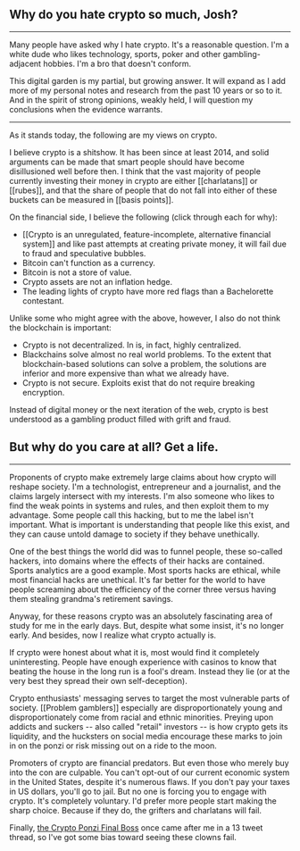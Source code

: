 ## Why do you hate crypto so much, Josh?
---
Many people have asked why I hate crypto. It's a reasonable question. I'm a white dude who likes technology, sports, poker and other gambling-adjacent hobbies. I'm a bro that doesn't conform. 

This digital garden is my partial, but growing answer. It will expand as I add more of my personal notes and research from the past 10 years or so to it. And in the spirit of strong opinions, weakly held, I will question my conclusions when the evidence warrants.

---
As it stands today, the following are my views on crypto.

I believe crypto is a shitshow. It has been since at least 2014, and solid arguments can be made that smart people should have become disillusioned well before then. I think that the vast majority of people currently investing their money in crypto are either [[charlatans]] or [[rubes]], and that the share of people that do not fall into either of these buckets can be measured in [[basis points]].

On the financial side, I believe the following (click through each for why):
- [[Crypto is an unregulated, feature-incomplete, alternative financial system]]  and like past attempts at creating private money, it will fail due to fraud and speculative bubbles. 
- Bitcoin can't function as a currency. 
- Bitcoin is not a store of value. 
- Crypto assets are not an inflation hedge.
- The leading lights of crypto have more red flags than a Bachelorette contestant.

Unlike some who might agree with the above, however, I also do not think the blockchain is important:
- Crypto is not decentralized. In is, in fact, highly centralized.
- Blackchains solve almost no real world problems. To the extent that blockchain-based solutions can solve a problem, the solutions are inferior and more expensive than what we already have.
- Crypto is not secure. Exploits exist that do not require breaking encryption.

Instead of digital money or the next iteration of the web, crypto is best understood as a gambling product filled with grift and fraud. 

## But why do you care at all? Get a life.
---
Proponents of crypto make extremely large claims about how crypto will reshape society. I'm a technologist, entrepreneur and a journalist, and the claims largely intersect with my interests. I'm also someone who likes to find the weak points in systems and rules, and then exploit them to my advantage. Some people call this hacking, but to me the label isn't important. What is important is understanding that people like this exist, and they can cause untold damage to society if they behave unethically. 

One of the best things the world did was to funnel people, these so-called hackers, into domains where the effects of their hacks are contained. Sports analytics are a good example. Most sports hacks are ethical, while most financial hacks are unethical. It's far better for the world to have people screaming about the efficiency of the corner three versus having them stealing grandma's retirement savings. 

Anyway, for these reasons crypto was an absolutely fascinating area of study for me in the early days. But, despite what some insist, it's no longer early. And besides, now I realize what crypto actually is.

If crypto were honest about what it is, most would find it completely uninteresting. People have enough experience with casinos to know that beating the house in the long run is a fool's dream. Instead they lie (or at the very best they spread their own self-deception). 

Crypto enthusiasts' messaging serves to target the most vulnerable parts of society. [[Problem gamblers]] especially are disproportionately young and disproportionately come from racial and ethnic minorities.  Preying upon addicts and suckers -- also called "retail" investors -- is how crypto gets its liquidity, and the hucksters on social media encourage these marks to join in on the ponzi or risk missing out on a ride to the moon. 

Promoters of crypto are financial predators. But even those who merely buy into the con are culpable. You can't opt-out of our current economic system in the United States, despite it's numerous flaws. If you don't pay your taxes in US dollars, you'll go to jail. But no one is forcing you to engage with crypto. It's completely voluntary. I'd prefer more people start making the sharp choice. Because if they do, the grifters and charlatans will fail.

Finally, [the Crypto Ponzi Final Boss](https://twitter.com/SBF_FTX/status/1449334296033075201) once came after me in a 13 tweet thread, so I've got some bias toward seeing these clowns fail.